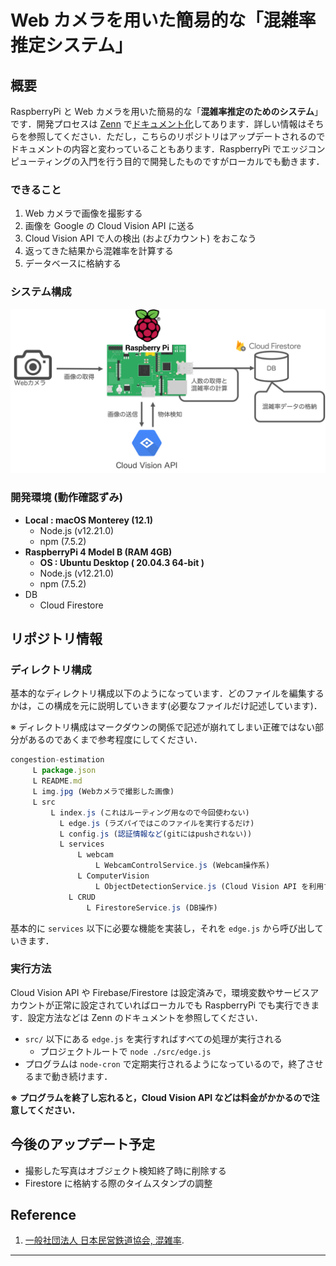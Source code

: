 # Web カメラを用いた簡易的な「混雑率推定システム」

## 概要

RaspberryPi と Web カメラを用いた簡易的な「**混雑率推定のためのシステム**」です．開発プロセスは [Zenn](https://zenn.dev/) で[ドキュメント化]()してあります．詳しい情報はそちらを参照してください．ただし，こちらのリポジトリはアップデートされるのでドキュメントの内容と変わっていることもあります．RaspberryPi でエッジコンピューティングの入門を行う目的で開発したものですがローカルでも動きます．

### できること

1. Web カメラで画像を撮影する
2. 画像を Google の Cloud Vision API に送る
3. Cloud Vision API で人の検出 (およびカウント) をおこなう
4. 返ってきた結果から混雑率を計算する
5. データベースに格納する

### システム構成

![システム構成図](img/システム構成図.png)

### 開発環境 (動作確認ずみ)

- **Local : macOS Monterey (12.1)**
  - Node.js (v12.21.0)
  - npm (7.5.2)
- **RaspberryPi 4 Model B (RAM 4GB)**
  - **OS : Ubuntu Desktop ( 20.04.3 64-bit )**
  - Node.js (v12.21.0)
  - npm (7.5.2)
- DB
  - Cloud Firestore

## リポジトリ情報

### ディレクトリ構成

基本的なディレクトリ構成以下のようになっています．どのファイルを編集するかは，この構成を元に説明していきます(必要なファイルだけ記述しています)．

※ ディレクトリ構成はマークダウンの関係で記述が崩れてしまい正確ではない部分があるのであくまで参考程度にしてください．

```js
congestion-estimation
     L package.json
     L README.md
     L img.jpg (Webカメラで撮影した画像)
     L src
         L index.js (これはルーティング用なので今回使わない)
	       L edge.js (ラズパイではこのファイルを実行するだけ)
	       L config.js (認証情報など(gitにはpushされない))
	       L services
	           L webcam
	               L WebcamControlService.js (Webcam操作系)
	           L ComputerVision
	               L ObjectDetectionService.js (Cloud Vision API を利用する)
             L CRUD
                 L FirestoreService.js (DB操作)
```

基本的に `services` 以下に必要な機能を実装し，それを `edge.js` から呼び出していきます．

### 実行方法

Cloud Vision API や Firebase/Firestore は設定済みで，環境変数やサービスアカウントが正常に設定されていればローカルでも RaspberryPi でも実行できます．設定方法などは Zenn のドキュメントを参照してください．

- `src/` 以下にある `edge.js` を実行すればすべての処理が実行される
  - プロジェクトルートで `node ./src/edge.js`
- プログラムは `node-cron` で定期実行されるようになっているので，終了させるまで動き続けます．

**※ プログラムを終了し忘れると，Cloud Vision API などは料金がかかるので注意してください．**

## 今後のアップデート予定

- 撮影した写真はオブジェクト検知終了時に削除する
- Firestore に格納する際のタイムスタンプの調整

## Reference

1. [一般社団法人 日本民営鉄道協会, 混雑率](https://www.mintetsu.or.jp/knowledge/term/16370.html#:~:text=%22%E8%BC%B8%E9%80%81%E4%BA%BA%E5%93%A1%C3%B7%E8%BC%B8%E9%80%81%E5%8A%9B,%E6%AF%8E%E5%B9%B4%E5%85%AC%E8%A1%A8%E3%81%95%E3%82%8C%E3%81%A6%E3%81%84%E3%81%BE%E3%81%99%E3%80%82).

---
